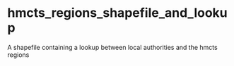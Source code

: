 # hmcts_regions_shapefile_and_lookup

A shapefile containing a lookup between local authorities and the hmcts regions
